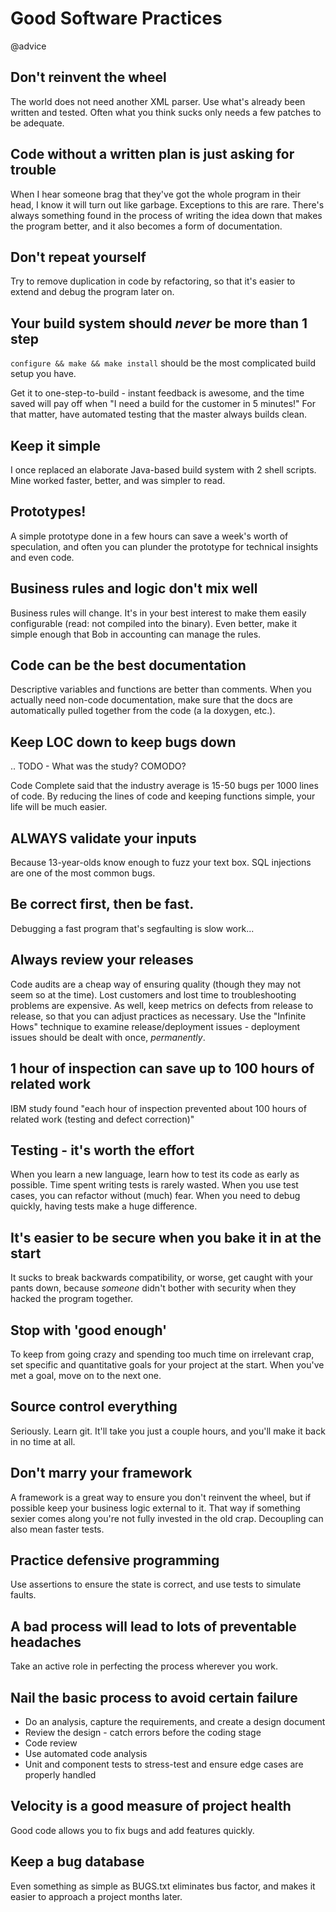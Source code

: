 # Good Software Practices
@advice 

Don't reinvent the wheel
------------------------

The world does not need another XML parser. Use what's already been written and
tested. Often what you think sucks only needs a few patches to be adequate.

Code without a written plan is just asking for trouble
------------------------------------------------------

When I hear someone brag that they've got the whole program in their head, I
know it will turn out like garbage. Exceptions to this are rare. There's always
something found in the process of writing the idea down that makes the program
better, and it also becomes a form of documentation.

Don't repeat yourself
---------------------

Try to remove duplication in code by refactoring, so that it's easier to extend
and debug the program later on.

Your build system should *never* be more than 1 step
----------------------------------------------------

``configure && make && make install`` should be the most complicated build
setup you have.

Get it to one-step-to-build - instant feedback is awesome, and the time saved
will pay off when "I need a build for the customer in 5 minutes!" For that
matter, have automated testing that the master always builds clean.

Keep it simple
--------------

I once replaced an elaborate Java-based build system with 2 shell scripts. Mine
worked faster, better, and was simpler to read.

Prototypes!
-----------

A simple prototype done in a few hours can save a week's worth of speculation, and
often you can plunder the prototype for technical insights and even code.

Business rules and logic don't mix well
---------------------------------------

Business rules will change. It's in your best interest to make
them easily configurable (read: not compiled into the binary). Even better,
make it simple enough that Bob in accounting can manage the rules.

Code can be the best documentation
----------------------------------

Descriptive variables and functions are better than comments. When you actually
need non-code documentation, make sure that the docs are automatically
pulled together from the code (a la doxygen, etc.).

Keep LOC down to keep bugs down
-------------------------------

.. TODO - What was the study? COMODO?

Code Complete said that the industry average is 15-50 bugs per 1000 lines of
code. By reducing the lines of code and keeping functions simple, your life
will be much easier.

ALWAYS validate your inputs
---------------------------

Because 13-year-olds know enough to fuzz your text box. SQL injections are one
of the most common bugs.

Be correct first, then be fast.
-------------------------------

Debugging a fast program that's segfaulting is slow work...

Always review your releases
---------------------------

Code audits are a cheap way of ensuring quality (though they may not seem so at
the time). Lost customers and lost time to troubleshooting problems are
expensive. As well, keep metrics on defects from release to release, so that
you can adjust practices as necessary. Use the "Infinite Hows" technique to
examine release/deployment issues - deployment issues should be dealt with
once, *permanently*.

1 hour of inspection can save up to 100 hours of related work
-------------------------------------------------------------

IBM study found "each hour of inspection prevented about 100 hours of related
work (testing and defect correction)"

Testing - it's worth the effort
-------------------------------

When you learn a new language, learn how to test its code as early as possible.
Time spent writing tests is rarely wasted. When you use test cases, you can
refactor without (much) fear. When you need to debug quickly, having tests make
a huge difference.

It's easier to be secure when you bake it in at the start
---------------------------------------------------------

It sucks to break backwards compatibility, or worse, get caught with your pants
down, because *someone* didn't bother with security when they hacked the
program together.

Stop with 'good enough'
-----------------------

To keep from going crazy and spending too much time on irrelevant crap, set
specific and quantitative goals for your project at the start. When you've met
a goal, move on to the next one.

Source control everything
-------------------------

Seriously. Learn git. It'll take you just a couple hours, and you'll make it
back in no time at all.

Don't marry your framework
--------------------------

A framework is a great way to ensure you don't reinvent the wheel, but if
possible keep your business logic external to it. That way if something sexier
comes along you're not fully invested in the old crap. Decoupling can also mean
faster tests.

Practice defensive programming
------------------------------

Use assertions to ensure the state is correct, and use tests to simulate faults.

A bad process will lead to lots of preventable headaches
--------------------------------------------------------

Take an active role in perfecting the process wherever you work.

Nail the basic process to avoid certain failure
-----------------------------------------------


* Do an analysis, capture the requirements, and create a design document
* Review the design - catch errors before the coding stage
* Code review
* Use automated code analysis
* Unit and component tests to stress-test and ensure edge cases are properly handled


Velocity is a good measure of project health
--------------------------------------------

Good code allows you to fix bugs and add features quickly.

Keep a bug database
-------------------

Even something as simple as BUGS.txt eliminates bus factor, and makes it
easier to approach a project months later.

